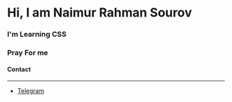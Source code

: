 # Hi, I am Naimur Rahman Sourov
### I'm Learning CSS
### Pray For me

#### Contact
---
- [Telegram](https://t.me/rahman_naimur)